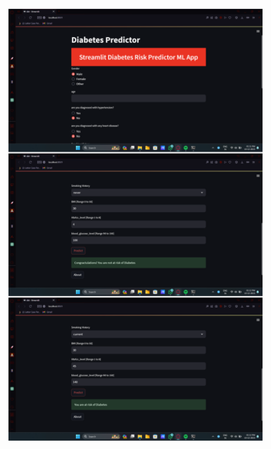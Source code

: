 ![Screenshot_1](https://github.com/puneethsaiN/DiabetesPredictor/blob/main/screenshots/img1.png)
![Screenshot_2](https://github.com/puneethsaiN/DiabetesPredictor/blob/main/screenshots/img2.png)
![Screenshot-3](https://github.com/puneethsaiN/DiabetesPredictor/blob/main/screenshots/img3.png)

